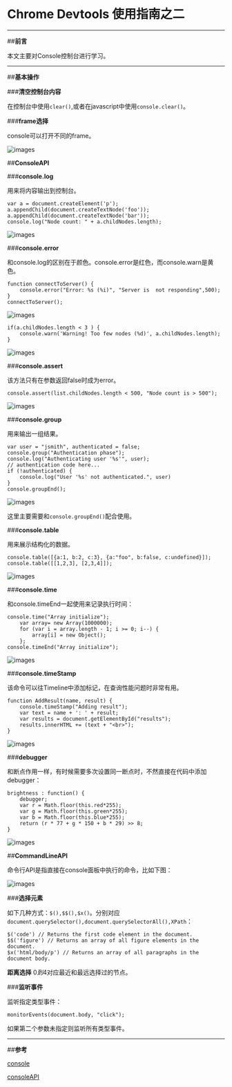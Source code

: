 ﻿# Chrome Devtools 使用指南之二


---

##**前言**

本文主要对Console控制台进行学习。

---

##**基本操作**

###**清空控制台内容**

在控制台中使用`clear()`,或者在javascript中使用`console.clear()`。

###**frame选择**

console可以打开不同的frame。

![images](./images/2-1.png)

##**ConsoleAPI**

###**console.log**

用来将内容输出到控制台。
```
var a = document.createElement('p');
a.appendChild(document.createTextNode('foo'));
a.appendChild(document.createTextNode('bar'));
console.log("Node count: " + a.childNodes.length);
```

![images](./images/2-2.png)

###**console.error**

和console.log的区别在于颜色。console.error是红色，而console.warn是黄色。

```
function connectToServer() {
    console.error("Error: %s (%i)", "Server is  not responding",500);
}
connectToServer();
```

![images](./images/2-3.png)

```
if(a.childNodes.length < 3 ) {
    console.warn('Warning! Too few nodes (%d)', a.childNodes.length);
}
```

![images](./images/2-4.png)


###**console.assert**

该方法只有在参数返回false时成为error。
```
console.assert(list.childNodes.length < 500, "Node count is > 500");
```

![images](./images/2-5.png)

###**console.group**

用来输出一组结果。
```
var user = "jsmith", authenticated = false;
console.group("Authentication phase");
console.log("Authenticating user '%s'", user);
// authentication code here...
if (!authenticated) {
    console.log("User '%s' not authenticated.", user)
}
console.groupEnd();
```

![images](./images/2-6.png)

这里主要需要和`console.groupEnd()`配合使用。

###**console.table**

用来展示结构化的数据。

```
console.table([{a:1, b:2, c:3}, {a:"foo", b:false, c:undefined}]);
console.table([[1,2,3], [2,3,4]]);
```

![images](./images/2-7.png)

###**console.time**

和console.timeEnd一起使用来记录执行时间：

```
console.time("Array initialize");
    var array= new Array(1000000);
    for (var i = array.length - 1; i >= 0; i--) {
        array[i] = new Object();
    };
console.timeEnd("Array initialize");
```

![images](./images/2-8.png)

###**console.timeStamp**

该命令可以往Timeline中添加标记，在查询性能问题时非常有用。

```
function AddResult(name, result) {
    console.timeStamp("Adding result");
    var text = name + ': ' + result;
    var results = document.getElementById("results");
    results.innerHTML += (text + "<br>");
}
```

![images](./images/2-9.png)

###**debugger**

和断点作用一样，有时候需要多次设置同一断点时，不然直接在代码中添加debugger：

```
brightness : function() {
    debugger;
    var r = Math.floor(this.red*255);
    var g = Math.floor(this.green*255);
    var b = Math.floor(this.blue*255);
    return (r * 77 + g * 150 + b * 29) >> 8;
}
```

![images](./images/2-10.png)


##**CommandLineAPI**

命令行API是指直接在console面板中执行的命令，比如下图：

![images](./images/2-11.png)

###**选择元素**

如下几种方式：`$(),$$(),$x()`。分别对应`document.querySelector(),document.querySelectorAll(),XPath`：
```
$('code') // Returns the first code element in the document.
$$('figure') // Returns an array of all figure elements in the document.
$x('html/body/p') // Returns an array of all paragraphs in the document body.
```

**距离选择**
$0到$4对应最近和最远选择过的节点。

###**监听事件**

监听指定类型事件：
```
monitorEvents(document.body, "click");
```

如果第二个参数未指定则监听所有类型事件。





---
##**参考**

[console][1]

[consoleAPI][2]


  [1]: https://developer.chrome.com/devtools/docs/console
  [2]: https://developer.chrome.com/devtools/docs/console-api
